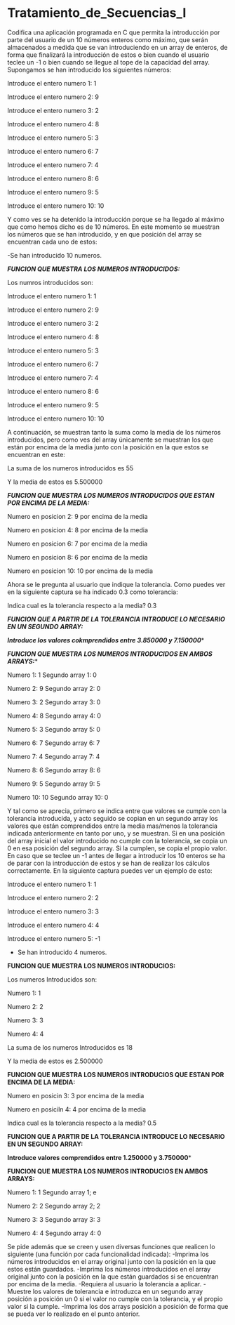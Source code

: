 # Tratamiento_de_Secuencias_I

Codifica una aplicación programada en C que permita la introducción por
parte del usuario de un 10 números enteros como máximo, que serán almacenados a
medida que se van introduciendo en un array de enteros, de forma que finalizará la
introducción de estos o bien cuando el usuario teclee un -1 o bien cuando se llegue al tope
de la capacidad del array. Supongamos se han introducido los siguientes números:

Introduce el entero numero 1: 1

Introduce el entero numero 2: 9

Introduce el entero numero 3: 2

Introduce el entero numero 4: 8

Introduce el entero numero 5: 3

Introduce el entero numero 6: 7

Introduce el entero numero 7: 4

Introduce el entero numero 8: 6

Introduce el entero numero 9: 5

Introduce el entero numero 10: 10

Y como ves se ha detenido la introducción porque se ha llegado al máximo que como
hemos dicho es de 10 números. En este momento se muestran los números que se han
introducido, y en que posición del array se encuentran cada uno de estos:

-Se han introducido 10 numeros.

***************FUNCION QUE MUESTRA LOS NUMEROS INTRODUCIDOS:***************

Los numros introducidos son:

Introduce el entero numero 1: 1

Introduce el entero numero 2: 9

Introduce el entero numero 3: 2

Introduce el entero numero 4: 8

Introduce el entero numero 5: 3

Introduce el entero numero 6: 7

Introduce el entero numero 7: 4

Introduce el entero numero 8: 6

Introduce el entero numero 9: 5

Introduce el entero numero 10: 10

A continuación, se muestran tanto la suma como la media de los números introducidos, pero
como ves del array únicamente se muestran los que están por encima de la media junto con
la posición en la que estos se encuentran en este:

La suma de los numeros introducidos es 55

Y la media de estos es 5.500000

***************FUNCION QUE MUESTRA LOS NUMEROS INTRODUCIDOS QUE ESTAN POR ENCIMA DE LA MEDIA:***************

Numero en posicion 2: 9 por encima de la media

Numero en posicion 4: 8 por encima de la media

Numero en posicion 6: 7 por encima de la media

Numero en posicion 8: 6 por encima de la media

Numero en posicion 10: 10 por encima de la media

Ahora se le pregunta al usuario que indique la tolerancia. Como puedes ver en la siguiente
captura se ha indicado 0.3 como tolerancia:

Indica cual es la tolerancia respecto a la media?
0.3

***************FUNCION QUE A PARTIR DE LA TOLERANCIA INTRODUCE LO NECESARIO EN UN SEGUNDO ARRAY:***************

***************Introduce los valores cokmprendidos entre 3.850000 y 7.150000****************

***************FUNCION QUE MUESTRA LOS NUMEROS INTRODUCIDOS EN AMBOS ARRAYS:****************

Numero 1: 1 Segundo array 1: 0

Numero 2: 9 Segundo array 2: 0

Numero 3: 2 Segundo array 3: 0

Numero 4: 8 Segundo array 4: 0

Numero 5: 3 Segundo array 5: 0

Numero 6: 7 Segundo array 6: 7

Numero 7: 4 Segundo array 7: 4

Numero 8: 6 Segundo array 8: 6

Numero 9: 5 Segundo array 9: 5

Numero 10: 10 Segundo array 10: 0

Y tal como se aprecia, primero se indica entre que valores se cumple con la tolerancia
introducida, y acto seguido se copian en un segundo array los valores que están
comprendidos entre la media mas/menos la tolerancia indicada anteriormente en tanto por
uno, y se muestran. Si en una posición del array inicial el valor introducido no cumple con la
tolerancia, se copia un 0 en esa posición del segundo array. Si la cumplen, se copia el
propio valor.
En caso que se teclee un -1 antes de llegar a introducir los 10 enteros se ha de parar con la
introducción de estos y se han de realizar los cálculos correctamente. En la siguiente
captura puedes ver un ejemplo de esto:

Introduce el entero numero 1: 1

Introduce el entero numero 2: 2

Introduce el entero numero 3: 3

Introduce el entero numero 4: 4

Introduce el entero numero 5: -1

- Se han introducido 4 numeros.

****************FUNCION QUE MUESTRA LOS NUMEROS INTRODUCIOS:****************

Los numeros Introducidos son:

Numero 1: 1

Numero 2: 2

Numero 3: 3

Numero 4: 4

La suma de los numeros Introducidos es 18

Y la media de estos es 2.500000

****************FUNCION QUE MUESTRA LOS NUMEROS INTRODUCIOS QUE ESTAN POR ENCIMA DE LA MEDIA:****************

Numero en posicin 3: 3 por encima de la media

Numero en posiciln 4: 4 por encima de la media

Indica cual es la tolerancia respecto a la media?
0.5

****************FUNCION QUE A PARTIR DE LA TOLERANCIA INTRODUCE LO NECESARIO EN UN SEGUNDO ARRAY:****************

****************Introduce valores comprendidos entre 1.250000 y 3.750000*****************

****************FUNCION QUE MUESTRA LOS NUMEROS INTRODUCIOS EN AMBOS ARRAYS:****************

Numero 1: 1 Segundo array 1; e

Numero 2: 2 Segundo array 2; 2

Numero 3: 3 Segundo array 3: 3

Numero 4: 4 Segundo array 4: 0

Se pide además que se creen y usen diversas funciones que realicen lo siguiente (una
función por cada funcionalidad indicada):
-Imprima los números introducidos en el array original junto con la posición en la que estos
están guardados.
-Imprima los números introducidos en el array original junto con la posición en la que están
guardados si se encuentran por encima de la media.
-Requiera al usuario la tolerancia a aplicar.
-Muestre los valores de tolerancia e introduzca en un segundo array posición a posición un
0 si el valor no cumple con la tolerancia, y el propio valor si la cumple.
-Imprima los dos arrays posición a posición de forma que se pueda ver lo realizado en el
punto anterior.




